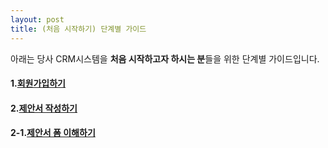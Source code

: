 ```yaml
---
layout: post
title: (처음 시작하기) 단계별 가이드
---
```


아래는 당사 CRM시스템을 **처음 시작하고자 하시는 분**들을 위한 단계별 가이드입니다.

#### 1.[회원가입하기]({{site.baseurl}}/Signup)
#### 2.[제안서 작성하기]({{site.baseurl}}/Write-Proposal)   
#### 2-1.[제안서 폼 이해하기]({{site.baseurl}}/Write-Proposal-Detail)